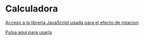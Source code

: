 # Calculadora

[Acceso a la libreria JavaScript usada para el efecto de rotacion](https://micku7zu.github.io/vanilla-tilt.js/)

[Pulsa aqui para usarla](https://eloygar.github.io/Calculadora/)

